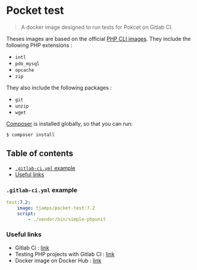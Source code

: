 # Pocket test
> A docker image designed to run tests for Pokcet on Gitlab CI.

Theses images are based on the official [PHP CLI images](https://hub.docker.com/_/php/). 
They include the following PHP extensions : 

- `intl`
- `pdo_mysql`
- `opcache`
- `zip`

They also include the following packages :

- `git`
- `unzip`
- `wget`

[Composer](https://getcomposer.org/) is installed globally, so that you can run:

```bash
$ composer install
```

## Table of contents

- [`.gitlab-ci.yml` example](#gitlab-ciyml-example)
- [Useful links](#useful-links)

### `.gitlab-ci.yml` example

```yaml
test:7.2:
    image: tjamps/pocket-test:7.2
    script:
        - ./vendor/bin/simple-phpunit
```

### Useful links

- Gitlab Ci : [link](https://about.gitlab.com/features/gitlab-ci-cd/)
- Testing PHP projects with Gitlab CI : [link](https://docs.gitlab.com/ce/ci/examples/php.html)
- Docker image on Docker Hub : [link](https://hub.docker.com/r/tjamps/pocket-test/)

